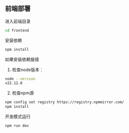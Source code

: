 ## 前端部署
进入前端目录
```bash
cd frontend
```

安装依赖
```bash
npm install
```

如果安装依赖报错
1. 检查node版本：
```bash
node --version
v22.12.0

```
2. 检查npm源
```bash
npm config set registry https://registry.npmmirror.com/
npm install
```

开发模式运行
```bash
npm run dev
```